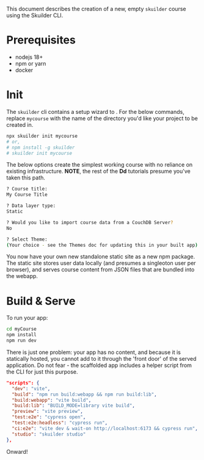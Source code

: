 This document describes the creation of a new, empty `skuilder` course using the Skuilder CLI.

# Prerequisites

- nodejs 18+
- npm or yarn
- docker

# Init

The `skuilder` cli contains a setup wizard to . For the below commands, replace `mycourse` with the name of the directory you'd like your project to be created in.

```bash
npx skuilder init mycourse
# or,
# npm install -g skuilder
# skuilder init mycourse
```

The below options create the simplest working course with no reliance on existing infrastructure. __NOTE__, the rest of the **Dd** tutorials presume you've taken this path.

``` bash
? Course title:
My Course Title

? Data layer type:
Static

? Would you like to import course data from a CouchDB Server?
No

? Select Theme:
(Your choice - see the Themes doc for updating this in your built app)
```

You now have your own new standalone static site as a new npm package. The static site stores user data locally (and presumes a singleoton user per browser), and serves course content from JSON files that are bundled into the webapp.

# Build & Serve

To run your app:

```bash
cd myCourse
npm install
npm run dev
```

There is just one problem: your app has no content, and because it is statically hosted, you cannot add to it through the 'front door' of the served application. Do not fear - the scaffolded app includes a helper script from the CLI for just this purpose.

```json {10}
"scripts": {
  "dev": "vite",
  "build": "npm run build:webapp && npm run build:lib",
  "build:webapp": "vite build",
  "build:lib": "BUILD_MODE=library vite build",
  "preview": "vite preview",
  "test:e2e": "cypress open",
  "test:e2e:headless": "cypress run",
  "ci:e2e": "vite dev & wait-on http://localhost:6173 && cypress run",
  "studio": "skuilder studio"
},
```

Onward!
